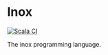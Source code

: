 # Inox

[![Scala CI](https://github.com/coetaur0/inox/actions/workflows/scala.yml/badge.svg)](https://github.com/coetaur0/inox/actions/workflows/scala.yml)

The inox programming language.
